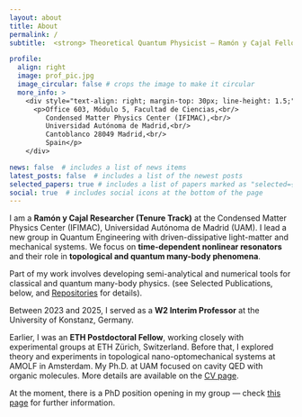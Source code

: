 ```yaml
---
layout: about
title: About
permalink: /
subtitle:  <strong> Theoretical Quantum Physicist – Ramón y Cajal Fellow (Tenure Track)

profile:
  align: right
  image: prof_pic.jpg
  image_circular: false # crops the image to make it circular
  more_info: >
    <div style="text-align: right; margin-top: 30px; line-height: 1.5;">
      <p>Office 603, Módulo 5, Facultad de Ciencias,<br/>
         Condensed Matter Physics Center (IFIMAC),<br/>
         Universidad Autónoma de Madrid,<br/>
         Cantoblanco 28049 Madrid,<br/>
         Spain</p>
    </div>

news: false  # includes a list of news items
latest_posts: false  # includes a list of the newest posts
selected_papers: true # includes a list of papers marked as "selected={true}"
social: true  # includes social icons at the bottom of the page
---
```


<p>I am a <strong>Ramón y Cajal Researcher (Tenure Track)</strong> at the Condensed Matter Physics Center (IFIMAC), Universidad Autónoma de Madrid (UAM). I lead a new group in Quantum Engineering with driven-dissipative light-matter and mechanical systems. We focus on <strong>time-dependent nonlinear resonators</strong> and their role in <strong>topological and quantum many-body phenomena</strong>.</p>

<p>Part of my work involves developing semi-analytical and numerical tools for classical and quantum many-body physics. (see Selected Publications, below, and <a href="https://jdelpino.github.io/repositories/" target="_blank">Repositories</a> for details).</p>

<p>Between 2023 and 2025, I served as a <strong>W2 Interim Professor</strong> at the University of Konstanz, Germany.</p>

<p>Earlier, I was an <strong>ETH Postdoctoral Fellow</strong>, working closely with experimental groups at ETH Zürich, Switzerland. Before that, I explored theory and experiments in topological nano-optomechanical systems at AMOLF in Amsterdam. My Ph.D. at UAM focused on cavity QED with organic molecules. More details are available on the <a href="https://jdelpino.github.io/cv/" target="_blank">CV page</a>.</p>

<p>At the moment, there is a PhD position opening in my group — check <a href="https://jdelpino.github.io/openings/" target="_blank">this page</a> for further information.</p>